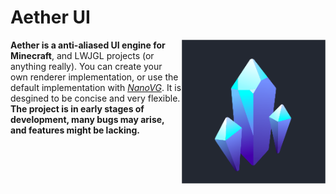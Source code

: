 # Aether UI


<img src="/docs/images/client-logo.png" align="right" width="230" height="230">
 
**Aether is a anti-aliased UI engine for Minecraft**, and LWJGL projects (or anything really). You can create your own renderer implementation, or use the default implementation with *[NanoVG](https://github.com/memononen/nanovg "An anti-aliased vector graphics library")*. It is desgined to be concise and very flexible. **The project is in early stages of development, many bugs may arise, and features might be lacking.**
